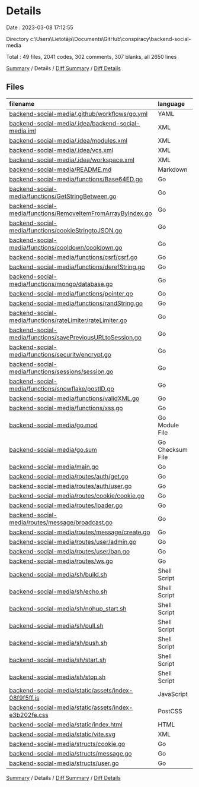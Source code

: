 # Details

Date : 2023-03-08 17:12:55

Directory c:\\Users\\Lietotājs\\Documents\\GitHub\\conspiracy\\backend-social-media

Total : 49 files,  2041 codes, 302 comments, 307 blanks, all 2650 lines

[Summary](results.md) / Details / [Diff Summary](diff.md) / [Diff Details](diff-details.md)

## Files
| filename | language | code | comment | blank | total |
| :--- | :--- | ---: | ---: | ---: | ---: |
| [backend-social-media/.github/workflows/go.yml](/backend-social-media/.github/workflows/go.yml) | YAML | 89 | 11 | 4 | 104 |
| [backend-social-media/.idea/backend-social-media.iml](/backend-social-media/.idea/backend-social-media.iml) | XML | 10 | 0 | 0 | 10 |
| [backend-social-media/.idea/modules.xml](/backend-social-media/.idea/modules.xml) | XML | 9 | 0 | 0 | 9 |
| [backend-social-media/.idea/vcs.xml](/backend-social-media/.idea/vcs.xml) | XML | 7 | 0 | 0 | 7 |
| [backend-social-media/.idea/workspace.xml](/backend-social-media/.idea/workspace.xml) | XML | 85 | 0 | 0 | 85 |
| [backend-social-media/README.md](/backend-social-media/README.md) | Markdown | 7 | 0 | 3 | 10 |
| [backend-social-media/functions/Base64ED.go](/backend-social-media/functions/Base64ED.go) | Go | 14 | 1 | 4 | 19 |
| [backend-social-media/functions/GetStringBetween.go](/backend-social-media/functions/GetStringBetween.go) | Go | 27 | 2 | 4 | 33 |
| [backend-social-media/functions/RemoveItemFromArrayByIndex.go](/backend-social-media/functions/RemoveItemFromArrayByIndex.go) | Go | 16 | 0 | 2 | 18 |
| [backend-social-media/functions/cookieStringtoJSON.go](/backend-social-media/functions/cookieStringtoJSON.go) | Go | 36 | 1 | 6 | 43 |
| [backend-social-media/functions/cooldown/cooldown.go](/backend-social-media/functions/cooldown/cooldown.go) | Go | 1 | 0 | 0 | 1 |
| [backend-social-media/functions/csrf/csrf.go](/backend-social-media/functions/csrf/csrf.go) | Go | 103 | 3 | 29 | 135 |
| [backend-social-media/functions/derefString.go](/backend-social-media/functions/derefString.go) | Go | 7 | 0 | 3 | 10 |
| [backend-social-media/functions/mongo/database.go](/backend-social-media/functions/mongo/database.go) | Go | 127 | 57 | 9 | 193 |
| [backend-social-media/functions/pointer.go](/backend-social-media/functions/pointer.go) | Go | 4 | 0 | 0 | 4 |
| [backend-social-media/functions/randString.go](/backend-social-media/functions/randString.go) | Go | 10 | 0 | 3 | 13 |
| [backend-social-media/functions/rateLimiter/rateLimiter.go](/backend-social-media/functions/rateLimiter/rateLimiter.go) | Go | 16 | 9 | 3 | 28 |
| [backend-social-media/functions/savePreviousURLtoSession.go](/backend-social-media/functions/savePreviousURLtoSession.go) | Go | 12 | 0 | 4 | 16 |
| [backend-social-media/functions/security/encrypt.go](/backend-social-media/functions/security/encrypt.go) | Go | 61 | 3 | 6 | 70 |
| [backend-social-media/functions/sessions/session.go](/backend-social-media/functions/sessions/session.go) | Go | 118 | 14 | 13 | 145 |
| [backend-social-media/functions/snowflake/postID.go](/backend-social-media/functions/snowflake/postID.go) | Go | 233 | 58 | 76 | 367 |
| [backend-social-media/functions/validXML.go](/backend-social-media/functions/validXML.go) | Go | 5 | 0 | 2 | 7 |
| [backend-social-media/functions/xss.go](/backend-social-media/functions/xss.go) | Go | 27 | 1 | 5 | 33 |
| [backend-social-media/go.mod](/backend-social-media/go.mod) | Go Module File | 49 | 0 | 4 | 53 |
| [backend-social-media/go.sum](/backend-social-media/go.sum) | Go Checksum File | 157 | 0 | 1 | 158 |
| [backend-social-media/main.go](/backend-social-media/main.go) | Go | 78 | 47 | 33 | 158 |
| [backend-social-media/routes/auth/get.go](/backend-social-media/routes/auth/get.go) | Go | 42 | 0 | 2 | 44 |
| [backend-social-media/routes/auth/user.go](/backend-social-media/routes/auth/user.go) | Go | 77 | 1 | 7 | 85 |
| [backend-social-media/routes/cookie/cookie.go](/backend-social-media/routes/cookie/cookie.go) | Go | 25 | 2 | 4 | 31 |
| [backend-social-media/routes/loader.go](/backend-social-media/routes/loader.go) | Go | 41 | 15 | 6 | 62 |
| [backend-social-media/routes/message/broadcast.go](/backend-social-media/routes/message/broadcast.go) | Go | 1 | 0 | 0 | 1 |
| [backend-social-media/routes/message/create.go](/backend-social-media/routes/message/create.go) | Go | 73 | 14 | 9 | 96 |
| [backend-social-media/routes/user/admin.go](/backend-social-media/routes/user/admin.go) | Go | 55 | 18 | 7 | 80 |
| [backend-social-media/routes/user/ban.go](/backend-social-media/routes/user/ban.go) | Go | 1 | 0 | 0 | 1 |
| [backend-social-media/routes/ws.go](/backend-social-media/routes/ws.go) | Go | 32 | 19 | 19 | 70 |
| [backend-social-media/sh/build.sh](/backend-social-media/sh/build.sh) | Shell Script | 2 | 0 | 1 | 3 |
| [backend-social-media/sh/echo.sh](/backend-social-media/sh/echo.sh) | Shell Script | 1 | 0 | 1 | 2 |
| [backend-social-media/sh/nohup_start.sh](/backend-social-media/sh/nohup_start.sh) | Shell Script | 4 | 0 | 1 | 5 |
| [backend-social-media/sh/pull.sh](/backend-social-media/sh/pull.sh) | Shell Script | 1 | 0 | 1 | 2 |
| [backend-social-media/sh/push.sh](/backend-social-media/sh/push.sh) | Shell Script | 1 | 0 | 2 | 3 |
| [backend-social-media/sh/start.sh](/backend-social-media/sh/start.sh) | Shell Script | 4 | 0 | 1 | 5 |
| [backend-social-media/sh/stop.sh](/backend-social-media/sh/stop.sh) | Shell Script | 1 | 0 | 1 | 2 |
| [backend-social-media/static/assets/index-08f9f5ff.js](/backend-social-media/static/assets/index-08f9f5ff.js) | JavaScript | 65 | 6 | 1 | 72 |
| [backend-social-media/static/assets/index-e3b202fe.css](/backend-social-media/static/assets/index-e3b202fe.css) | PostCSS | 1 | 0 | 1 | 2 |
| [backend-social-media/static/index.html](/backend-social-media/static/index.html) | HTML | 14 | 0 | 2 | 16 |
| [backend-social-media/static/vite.svg](/backend-social-media/static/vite.svg) | XML | 1 | 0 | 0 | 1 |
| [backend-social-media/structs/cookie.go](/backend-social-media/structs/cookie.go) | Go | 1 | 0 | 2 | 3 |
| [backend-social-media/structs/message.go](/backend-social-media/structs/message.go) | Go | 87 | 2 | 9 | 98 |
| [backend-social-media/structs/user.go](/backend-social-media/structs/user.go) | Go | 203 | 18 | 16 | 237 |

[Summary](results.md) / Details / [Diff Summary](diff.md) / [Diff Details](diff-details.md)